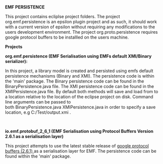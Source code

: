 <p><strong>EMF PERSISTENCE</strong></p>
<p>This project contains ecliplse project folders. The project org.emf.persistence is an epsilon plugin project and as such, it should work with a current version of epsilon without requiring any modifications to the users development environment. The project org.proto.persistence requires google protocol buffers to be installled on the users machine.</p>
<p><strong>Projects</strong></p>
<p><strong>org.emf.persistence (EMF Serialisation using EMFs default XMI/Binary serializer):</strong></p>
<p>In this project, a library model is created and persisted using emfs default persistence mechanisms (Binary and XMI). The persistence code is within the 'main' package. The Binary persistence code can be found in the BinaryPersistence.java file. The XMI persistence code can be found in the XMIPersistence.java file. By default both methods will save and load from to a location relative to the location of the eclipse project on disk. Command line arguments can be passed to both&nbsp;BinaryPersistence.java&nbsp;XMIPersistence.java in order to specify a save location, e.g C:/Test/output.xmi .</p>
<p>&nbsp;</p>
<p><strong>io.emf.protobuf_2_6_1 (EMF Serialisation using Protocol Buffers Version 2.6.1 as a serialisation layer)</strong></p>
<p>This project attempts to use the&nbsp;latest stable release of <a href="https://github.com/google/protobuf/releases/tag/v2.6.1">google protocol buffers (2.6.1) </a>as a serialisation layer for EMF. The persistence code can be found within the 'main' package.&nbsp;</p>